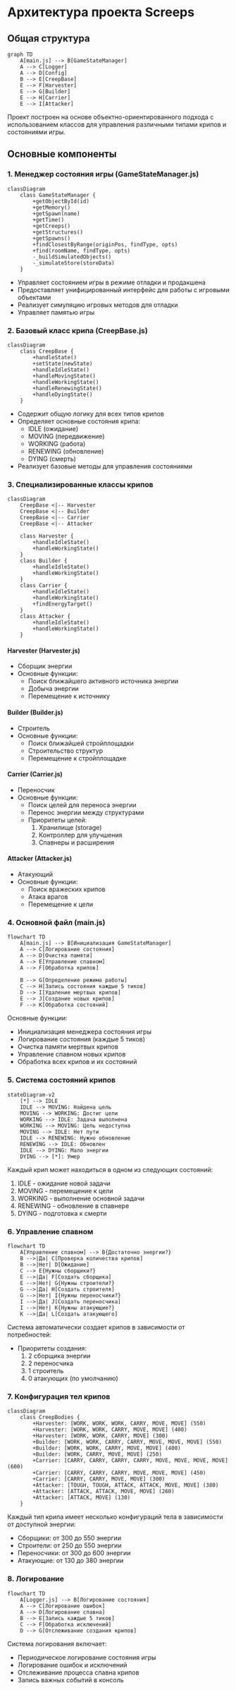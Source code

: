 # Архитектура проекта Screeps

## Общая структура

```mermaid
graph TD
    A[main.js] --> B[GameStateManager]
    A --> C[Logger]
    A --> D[Config]
    B --> E[CreepBase]
    E --> F[Harvester]
    E --> G[Builder]
    E --> H[Carrier]
    E --> I[Attacker]
```

Проект построен на основе объектно-ориентированного подхода с использованием классов для управления различными типами крипов и состояниями игры.

## Основные компоненты

### 1. Менеджер состояния игры (GameStateManager.js)
```mermaid
classDiagram
    class GameStateManager {
        +getObjectById(id)
        +getMemory()
        +getSpawn(name)
        +getTime()
        +getCreeps()
        +getStructures()
        +getSpawns()
        +findClosestByRange(originPos, findType, opts)
        +find(roomName, findType, opts)
        -_buildSimulatedObjects()
        -_simulateStore(storeData)
    }
```
- Управляет состоянием игры в режиме отладки и продакшена
- Предоставляет унифицированный интерфейс для работы с игровыми объектами
- Реализует симуляцию игровых методов для отладки
- Управляет памятью игры

### 2. Базовый класс крипа (CreepBase.js)
```mermaid
classDiagram
    class CreepBase {
        +handleState()
        +setState(newState)
        +handleIdleState()
        +handleMovingState()
        +handleWorkingState()
        +handleRenewingState()
        +handleDyingState()
    }
```
- Содержит общую логику для всех типов крипов
- Определяет основные состояния крипа:
  - IDLE (ожидание)
  - MOVING (передвижение)
  - WORKING (работа)
  - RENEWING (обновление)
  - DYING (смерть)
- Реализует базовые методы для управления состояниями

### 3. Специализированные классы крипов

```mermaid
classDiagram
    CreepBase <|-- Harvester
    CreepBase <|-- Builder
    CreepBase <|-- Carrier
    CreepBase <|-- Attacker
    
    class Harvester {
        +handleIdleState()
        +handleWorkingState()
    }
    class Builder {
        +handleIdleState()
        +handleWorkingState()
    }
    class Carrier {
        +handleIdleState()
        +handleWorkingState()
        +findEnergyTarget()
    }
    class Attacker {
        +handleIdleState()
        +handleWorkingState()
    }
```

#### Harvester (Harvester.js)
- Сборщик энергии
- Основные функции:
  - Поиск ближайшего активного источника энергии
  - Добыча энергии
  - Перемещение к источнику

#### Builder (Builder.js)
- Строитель
- Основные функции:
  - Поиск ближайшей стройплощадки
  - Строительство структур
  - Перемещение к стройплощадке

#### Carrier (Carrier.js)
- Переносчик
- Основные функции:
  - Поиск целей для переноса энергии
  - Перенос энергии между структурами
  - Приоритеты целей:
    1. Хранилище (storage)
    2. Контроллер для улучшения
    3. Спавнеры и расширения

#### Attacker (Attacker.js)
- Атакующий
- Основные функции:
  - Поиск вражеских крипов
  - Атака врагов
  - Перемещение к цели

### 4. Основной файл (main.js)
```mermaid
flowchart TD
    A[main.js] --> B[Инициализация GameStateManager]
    A --> C[Логирование состояния]
    A --> D[Очистка памяти]
    A --> E[Управление спавном]
    A --> F[Обработка крипов]
    
    B --> G[Определение режима работы]
    C --> H[Запись состояния каждые 5 тиков]
    D --> I[Удаление мертвых крипов]
    E --> J[Создание новых крипов]
    F --> K[Обработка состояний]
```

Основные функции:
- Инициализация менеджера состояния игры
- Логирование состояния (каждые 5 тиков)
- Очистка памяти мертвых крипов
- Управление спавном новых крипов
- Обработка всех крипов и их состояний

### 5. Система состояний крипов

```mermaid
stateDiagram-v2
    [*] --> IDLE
    IDLE --> MOVING: Найдена цель
    MOVING --> WORKING: Достиг цели
    WORKING --> IDLE: Задача выполнена
    WORKING --> MOVING: Цель недоступна
    MOVING --> IDLE: Нет пути
    IDLE --> RENEWING: Нужно обновление
    RENEWING --> IDLE: Обновлен
    IDLE --> DYING: Мало энергии
    DYING --> [*]: Умер
```

Каждый крип может находиться в одном из следующих состояний:
1. IDLE - ожидание новой задачи
2. MOVING - перемещение к цели
3. WORKING - выполнение основной задачи
4. RENEWING - обновление в спавнере
5. DYING - подготовка к смерти

### 6. Управление спавном

```mermaid
flowchart TD
    A[Управление спавном] --> B{Достаточно энергии?}
    B -->|Да| C[Проверка количества крипов]
    B -->|Нет| D[Ожидание]
    C --> E{Нужны сборщики?}
    E -->|Да| F[Создать сборщика]
    E -->|Нет| G{Нужны строители?}
    G -->|Да| H[Создать строителя]
    G -->|Нет| I{Нужны переносчики?}
    I -->|Да| J[Создать переносчика]
    I -->|Нет| K{Нужны атакующие?}
    K -->|Да| L[Создать атакующего]
```

Система автоматически создает крипов в зависимости от потребностей:
- Приоритеты создания:
  1. 2 сборщика энергии
  2. 2 переносчика
  3. 1 строитель
  4. 0 атакующих (по умолчанию)

### 7. Конфигурация тел крипов

```mermaid
classDiagram
    class CreepBodies {
        +Harvester: [WORK, WORK, WORK, CARRY, MOVE, MOVE] (550)
        +Harvester: [WORK, WORK, CARRY, MOVE, MOVE] (400)
        +Harvester: [WORK, WORK, CARRY, MOVE] (300)
        +Builder: [WORK, WORK, CARRY, CARRY, MOVE, MOVE, MOVE] (550)
        +Builder: [WORK, WORK, CARRY, MOVE, MOVE] (400)
        +Builder: [WORK, CARRY, MOVE, MOVE] (250)
        +Carrier: [CARRY, CARRY, CARRY, CARRY, MOVE, MOVE, MOVE, MOVE] (600)
        +Carrier: [CARRY, CARRY, CARRY, MOVE, MOVE, MOVE] (450)
        +Carrier: [CARRY, CARRY, MOVE, MOVE] (300)
        +Attacker: [TOUGH, TOUGH, ATTACK, ATTACK, MOVE, MOVE] (380)
        +Attacker: [ATTACK, ATTACK, MOVE, MOVE] (260)
        +Attacker: [ATTACK, MOVE] (130)
    }
```

Каждый тип крипа имеет несколько конфигураций тела в зависимости от доступной энергии:
- Сборщики: от 300 до 550 энергии
- Строители: от 250 до 550 энергии
- Переносчики: от 300 до 600 энергии
- Атакующие: от 130 до 380 энергии

### 8. Логирование

```mermaid
flowchart TD
    A[Logger.js] --> B[Логирование состояния]
    A --> C[Логирование ошибок]
    A --> D[Логирование спавна]
    B --> E[Запись каждые 5 тиков]
    C --> F[Обработка исключений]
    D --> G[Отслеживание создания крипов]
```

Система логирования включает:
- Периодическое логирование состояния игры
- Логирование ошибок и исключений
- Отслеживание процесса спавна крипов
- Запись важных событий в консоль